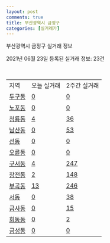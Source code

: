```yaml
---
layout: post
comments: true
title: 부산광역시 금정구
categories: [실거래가]
---
```


부산광역시 금정구 실거래 정보

2021년 06월 23일 등록된 실거래 정보: 23건

<script type="text/javascript">
  google.charts.load('current', {'packages':['corechart']});
  google.charts.setOnLoadCallback(drawChart);

  function drawChart() {
    var data = google.visualization.arrayToDataTable([['거래일', '매매', '전월세', '전매'], ['2021-02', 2, 5, 0], ['2021-03', 8, 26, 0], ['2021-04', 148, 84, 5], ['2021-05', 252, 105, 16], ['2021-06', 70, 61, 3]]);

    var options = {
      title: '최근 유형별 거래량 추이',
      legend: { position: 'bottom' }
    };

    var chart = new google.visualization.LineChart(document.getElementById('columnchart_material'));
    chart.draw(data, (options));
  }
</script>

<div id="columnchart_material" style="width: 450px; margin-left: -35px"></div>
<br>
<table class="sortable">
  <tr>
    <td>지역</td>
    <td>오늘 실거래</td>
    <td>2주간 실거래</td>
  </tr>

  
  <tr class="item">
    <td><a href="2641010100.html">두구동</a></td>
    <td><a href="2641010100.html">0</a></td>
    <td><a href="2641010100.html">0</a></td>
  </tr>
    

  <tr class="item">
    <td><a href="2641010200.html">노포동</a></td>
    <td><a href="2641010200.html">0</a></td>
    <td><a href="2641010200.html">0</a></td>
  </tr>
    

  <tr class="item">
    <td><a href="2641010300.html">청룡동</a></td>
    <td><a href="2641010300.html">4</a></td>
    <td><a href="2641010300.html">36</a></td>
  </tr>
    

  <tr class="item">
    <td><a href="2641010400.html">남산동</a></td>
    <td><a href="2641010400.html">0</a></td>
    <td><a href="2641010400.html">53</a></td>
  </tr>
    

  <tr class="item">
    <td><a href="2641010500.html">선동</a></td>
    <td><a href="2641010500.html">0</a></td>
    <td><a href="2641010500.html">0</a></td>
  </tr>
    

  <tr class="item">
    <td><a href="2641010600.html">오륜동</a></td>
    <td><a href="2641010600.html">0</a></td>
    <td><a href="2641010600.html">0</a></td>
  </tr>
    

  <tr class="item">
    <td><a href="2641010700.html">구서동</a></td>
    <td><a href="2641010700.html">4</a></td>
    <td><a href="2641010700.html">247</a></td>
  </tr>
    

  <tr class="item">
    <td><a href="2641010800.html">장전동</a></td>
    <td><a href="2641010800.html">2</a></td>
    <td><a href="2641010800.html">148</a></td>
  </tr>
    

  <tr class="item">
    <td><a href="2641010900.html">부곡동</a></td>
    <td><a href="2641010900.html">13</a></td>
    <td><a href="2641010900.html">246</a></td>
  </tr>
    

  <tr class="item">
    <td><a href="2641011000.html">서동</a></td>
    <td><a href="2641011000.html">0</a></td>
    <td><a href="2641011000.html">38</a></td>
  </tr>
    

  <tr class="item">
    <td><a href="2641011100.html">금사동</a></td>
    <td><a href="2641011100.html">0</a></td>
    <td><a href="2641011100.html">15</a></td>
  </tr>
    

  <tr class="item">
    <td><a href="2641011200.html">회동동</a></td>
    <td><a href="2641011200.html">0</a></td>
    <td><a href="2641011200.html">2</a></td>
  </tr>
    

  <tr class="item">
    <td><a href="2641011300.html">금성동</a></td>
    <td><a href="2641011300.html">0</a></td>
    <td><a href="2641011300.html">0</a></td>
  </tr>
    


</table>


    